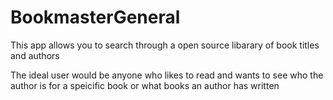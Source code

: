 # BookmasterGeneral
This app allows you to search through a open source libarary of book titles and authors 

The ideal user would be anyone who likes to read and wants to see who the author is for a speicific book or what books an author has written 
